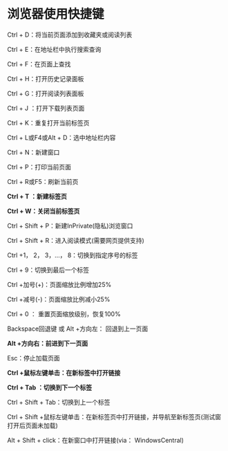 # 浏览器使用快捷键

Ctrl + D：将当前页面添加到收藏夹或阅读列表

Ctrl + E：在地址栏中执行搜索查询

Ctrl + F：在页面上查找

Ctrl + H：打开历史记录面板

Ctrl + G：打开阅读列表面板

Ctrl + J ：打开下载列表页面

Ctrl + K：重复打开当前标签页

Ctrl + L或F4或Alt + D：选中地址栏内容

Ctrl + N：新建窗口

Ctrl + P：打印当前页面

Ctrl + R或F5：刷新当前页

**Ctrl + T ：新建标签页**

**Ctrl + W：关闭当前标签页**

Ctrl + Shift + P：新建InPrivate(隐私)浏览窗口

Ctrl + Shift + R：进入阅读模式(需要网页提供支持)

Ctrl +1， 2， 3，…， 8：切换到指定序号的标签

Ctrl + 9：切换到最后一个标签

Ctrl +加号(+)：页面缩放比例增加25%

Ctrl +减号(-)：页面缩放比例减小25%

Ctrl + 0 ： 重置页面缩放级别，恢复100%

Backspace回退键 或 Alt +方向左： 回退到上一页面

**Alt +方向右：前进到下一页面**

Esc：停止加载页面

**Ctrl +鼠标左键单击：在新标签中打开链接**

**Ctrl + Tab ：切换到下一个标签**

Ctrl + Shift + Tab：切换到上一个标签

Ctrl + Shift +鼠标左键单击：在新标签页中打开链接，并导航至新标签页(测试窗打开后页面未加载)

Alt + Shift + click：在新窗口中打开链接(via： WindowsCentral)

